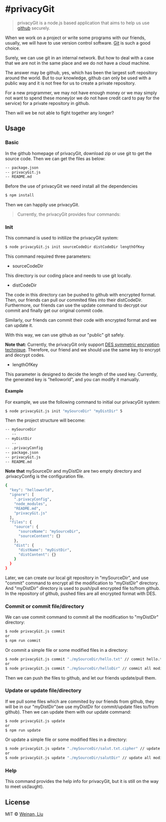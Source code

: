 #privacyGit
========================

> privacyGit is a node.js based application that aims to help us use [github](https://en.wikipedia.org/wiki/GitHub) securely.

When we work on a project or write some programs with our friends, usually, we will have to use version control software. [Git](https://en.wikipedia.org/wiki/Git) is such a good choice. 

Surely, we can use git in an internal network. But how to deal with a case that we are not in the same place and we do not have a cloud machine. 

The answer may be github, yes, which has been the largest soft repository around the world. But to our knowledge, github can only be used with a public way and it is not free for us to create a private repository.

For a new programmer, we may not have enough money or we may simply not want to spend these money(or we do not have credit card to pay for the service) for a private repository in github. 

Then will we be not able to fight together any longer?

## Usage

### Basic

In the github homepage of privacyGit, download zip or use git to get the source code. Then we can get the files as below:

```bash
-- package.json
-- privacyGit.js
-- README.md
```

Before the use of privacyGit we need install all the dependencies
```bash
$ npm install
```

Then we can happily use privacyGit.

> Currently, the privacyGit provides four commands:

### Init

This command is used to initilize the privacyGit system:

```bash
$ node privacyGit.js init sourceCodeDir distCodeDir lengthOfKey
```

This command required three parameters:

- sourceCodeDir

This directory is our coding place and needs to use git locally.

- distCodeDir

The code in this directory can be pushed to github with encrypted format. Then, our friends can pull our commited files into their distCodeDir. Furthermore, our friends can use the update command to decrypt our commit and finally get our original commit code.

Similarly, our friends can commit their code with encrypted format and we can update it.

With this way, we can use github as our "public" git safely.

**Note that:** Currently, the privacyGit only support [DES symmetric encryption
technique](https://en.wikipedia.org/wiki/Data_Encryption_Standard). Therefore, our friend and we should use the same key to encrypt and decrypt codes.

- lengthOfKey

This parameter is designed to decide the length of the used key. Currently, the generated key is "helloworld", and you can modify it manually.

#### Example

For example, we use the following command to initial our privacyGit system:

```bash
$ node privacyGit.js init "mySourceDir" "myDistDir" 5
```

Then the project structure will become:

```bash
-- mySourceDir
   --
-- myDistDir
   --
-- .privacyConfig
-- package.json
-- privacyGit.js
-- README.md
```

**Note that** mySourceDir and myDistDir are two empty directory and .privacyConfig is the configuration file.

```bash
{
  "key": "helloworld",
  "ignore": [
    ".privacyConfig",
    "node_modules",
    "README.md",
    "privacyGit.js"
  ],
  "files": {
    "source": {
      "sourceName": "mySourceDir",
      "sourceContent": {}
    },
    "dist": {
      "distName": "myDistDir",
      "distContent": {}
    }
  }
}
```

Later, we can create our local git repository in "mySourceDir", and use "commit" command to encrypt all the modification to "myDistDir" directory. And "myDistDir" directory is used to push/pull encrypted file to/from github.
In the repository of github, pushed files are all encrypted format with DES.

### Commit or commit file/directory

We can use commit command to commit all the modification to "myDistDir" directory:

```bash
$ node privacyGit.js commit
or
$ npm run commit
```

Or commit a simple file or some modified files in a directory:

```bash
$ node privacyGit.js commit "./mySourceDir/hello.txt" // commit hello.txt only
or
$ node privacyGit.js commit "./mySourceDir/helloDir" // commit all modified files in "helloDir" directory
```

Then we can push the files to github, and let our friends update/pull them.

### Update or update file/directory

If we pull some files which are commited by our friends from github, they will be in our "myDistDir"(we use myDistDir for commit/update files to/from github). Then we can update them with our update command:

```bash
$ node privacyGit.js update
or
$ npm run update
```
Or update a simple file or some modified files in a directory:

```bash
$ node privacyGit.js update "./mySourceDir/salut.txt.cipher" // update salut.txt.cipher only
or
$ node privacyGit.js update "./mySourceDir/salutDir" // update all modified files in "salutDir" directory
```

### Help

This command provides the help info for privacyGit, but it is still on the way to meet us(laught).

## License

MIT © [Weinan, Liu](https://github.com/liuweinan0575)
